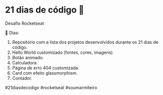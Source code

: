 # 21 dias de código 🚀
Desafio Rocketseat

📅 Dias:
1. Repositório com a lista dos projetos desenvolvidos durante os 21 dias de código.
2. Hello World customizado (fontes, cores, imagens)
3. Botão animado.
4. Calculadora.
5. Página de erro 404 customizada.
6. Card com efeito glassmorphism.
7. Contador.

#21diasdecodigo #rocketseat #soumarmiteiro
